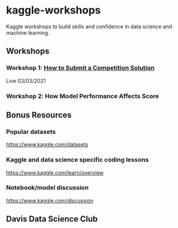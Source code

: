 # kaggle-workshops

Kaggle workshops to build skills and confidence in data science and machine learning.

## Workshops

### Workshop 1: [How to Submit a Competition Solution](workshop-1-making-a-competition-submission/README.md)

Live 03/03/2021

### Workshop 2: How Model Performance Affects Score

## Bonus Resources

### Popular datasets

https://www.kaggle.com/datasets

### Kaggle and data science specific coding lessons

https://www.kaggle.com/learn/overview

### Notebook/model discussion

https://www.kaggle.com/discussion

## Davis Data Science Club